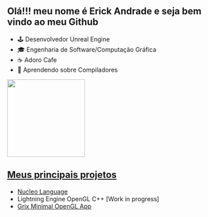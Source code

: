 ## Olá!!! meu nome é Erick Andrade e seja bem vindo ao meu Github

- 🕹️ Desenvolvedor Unreal Engine
- 🎓 Engenharia de Software/Computação Gráfica
- ☕ Adoro Cafe
- 📓 Aprendendo sobre Compiladores

<div>
<a href="https://github.com/AutoSync">
<img height="180em" src="https://github-readme-stats.vercel.app/api?username=AutoSync&show_icons=true&theme=dracula&include_all_commits=true&count_private=true"/>

</div>

## Meus principais projetos

- <a href="https://github.com/AutoSync/nucleo">Nucleo Language</a>
- Lightning Engine OpenGL C++ [Work in progress]</a>
- <a href="https://github.com/AutoSync/grix">Grix Minimal OpenGL App</a>
